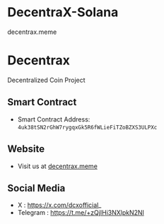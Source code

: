 # DecentraX-Solana
decentrax.meme
# Decentrax
Decentralized Coin Project

## Smart Contract
- Smart Contract Address: `4uk38tSN2rGhW7rygqxGk5R6fWLieFiTZoBZXS3ULPXc`

## Website
- Visit us at [decentrax.meme](https://decentrax.meme)

## Social Media
- X : https://x.com/dcxofficial_
- Telegram : https://t.me/+zQjIHi3NXlpkN2Nl
